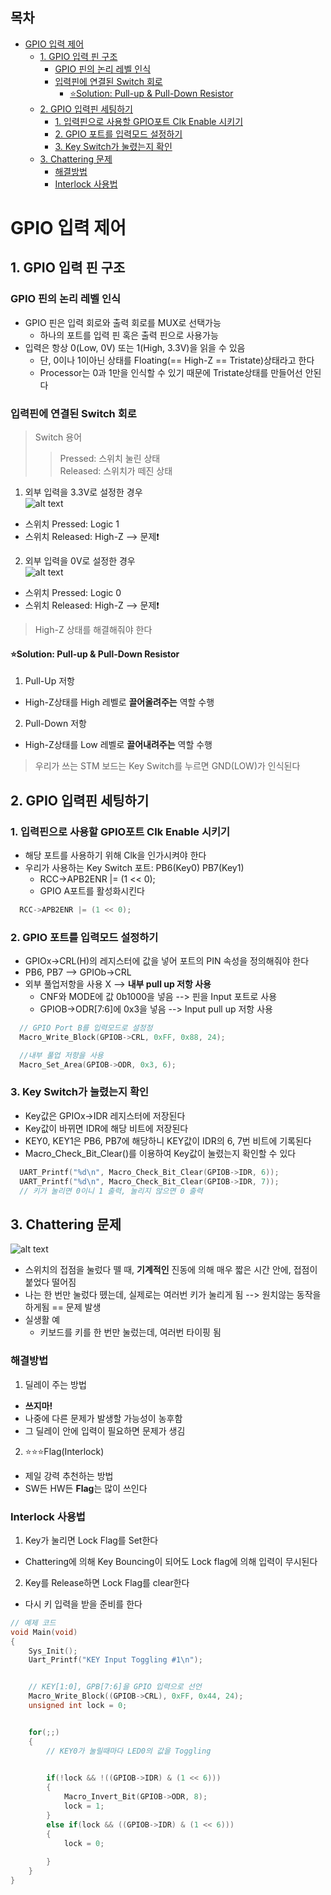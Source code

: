 ## 목차
- [GPIO 입력 제어](#gpio-입력-제어)
  - [1. GPIO 입력 핀 구조](#1-gpio-입력-핀-구조)
    - [GPIO 핀의 논리 레벨 인식](#gpio-핀의-논리-레벨-인식)
    - [입력핀에 연결된 Switch 회로](#입력핀에-연결된-switch-회로)
      - [⭐Solution: Pull-up \& Pull-Down Resistor](#solution-pull-up--pull-down-resistor)
  - [2. GPIO 입력핀 세팅하기](#2-gpio-입력핀-세팅하기)
    - [1. 입력핀으로 사용할 GPIO포트 Clk Enable 시키기](#1-입력핀으로-사용할-gpio포트-clk-enable-시키기)
    - [2. GPIO 포트를 입력모드 설정하기](#2-gpio-포트를-입력모드-설정하기)
    - [3. Key Switch가 눌렸는지 확인](#3-key-switch가-눌렸는지-확인)
  - [3. Chattering 문제](#3-chattering-문제)
    - [해결방법](#해결방법)
    - [Interlock 사용법](#interlock-사용법)

# GPIO 입력 제어
## 1. GPIO 입력 핀 구조
### GPIO 핀의 논리 레벨 인식
- GPIO 핀은 입력 회로와 출력 회로를 MUX로 선택가능
  - 하나의 포트를 입력 핀 혹은 출력 핀으로 사용가능
- 입력은 항상 0(Low, 0V) 또는 1(High, 3.3V)을 읽을 수 있음
  - 단, 0이나 1이아닌 상태를 Floating(== High-Z == Tristate)상태라고 한다
  - Processor는 0과 1만을 인식할 수 있기 때문에 Tristate상태를 만들어선 안된다

### 입력핀에 연결된 Switch 회로
> Switch 용어
> > Pressed: 스위치 눌린 상태<br>
> > Released: 스위치가 떼진 상태

1. 외부 입력을 3.3V로 설정한 경우<br>
![alt text](GPIO입력1.png)
- 스위치 Pressed: Logic 1
- 스위치 Released: High-Z --> 문제❗

2. 외부 입력을 0V로 설정한 경우<br>
![alt text](GPIO입력2.png)
- 스위치 Pressed: Logic 0
- 스위치 Released: High-Z --> 문제❗

> High-Z 상태를 해결해줘야 한다

#### ⭐Solution: Pull-up & Pull-Down Resistor
1. Pull-Up 저항
- High-Z상태를 High 레벨로 **끌어올려주는** 역할 수행

2. Pull-Down 저항
- High-Z상태를 Low 레벨로 **끌어내려주는** 역할 수행

> 우리가 쓰는 STM 보드는 Key Switch를 누르면 GND(LOW)가 인식된다

## 2. GPIO 입력핀 세팅하기
### 1. 입력핀으로 사용할 GPIO포트 Clk Enable 시키기
- 해당 포트를 사용하기 위해 Clk을 인가시켜야 한다
- 우리가 사용하는 Key Switch 포트: PB6(Key0) PB7(Key1)
  - RCC->APB2ENR |= (1 << 0);
  - GPIO A포트를 활성화시킨다
```c
  RCC->APB2ENR |= (1 << 0);
```

### 2. GPIO 포트를 입력모드 설정하기
- GPIOx->CRL(H)의 레지스터에 값을 넣어 포트의 PIN 속성을 정의해줘야 한다
- PB6, PB7 --> GPIOb->CRL
- 외부 풀업저항을 사용 X --> **내부 pull up 저항 사용**
  - CNF와 MODE에 값 0b1000을 넣음 --> 핀을 Input 포트로 사용
  - GPIOB->ODR[7:6]에 0x3을 넣음 --> Input pull up 저항 사용
```c
  // GPIO Port B를 입력모드로 설정정
  Macro_Write_Block(GPIOB->CRL, 0xFF, 0x88, 24);

  //내부 풀업 저항을 사용
  Macro_Set_Area(GPIOB->ODR, 0x3, 6);
```

### 3. Key Switch가 눌렸는지 확인
- Key값은 GPIOx->IDR 레지스터에 저장된다
- Key값이 바뀌면 IDR에 해당 비트에 저장된다
- KEY0, KEY1은 PB6, PB7에 해당하니 KEY값이 IDR의 6, 7번 비트에 기록된다
- Macro_Check_Bit_Clear()를 이용하여 Key값이 눌렸는지 확인할 수 있다
```c
  UART_Printf("%d\n", Macro_Check_Bit_Clear(GPIOB->IDR, 6));
  UART_Printf("%d\n", Macro_Check_Bit_Clear(GPIOB->IDR, 7));
  // 키가 눌리면 0이니 1 출력, 눌리지 않으면 0 출력
```

## 3. Chattering 문제
![alt text](image-6.png)
- 스위치의 접점을 눌렀다 뗄 때, **기계적인** 진동에 의해 매우 짧은 시간 안에, 접점이 붙었다 떨어짐
- 나는 한 번만 눌렀다 뗐는데, 실제로는 여러번 키가 눌리게 됨 --> 원치않는 동작을 하게됨 == 문제 발생
- 실생활 예
  - 키보드를 키를 한 번만 눌렀는데, 여러번 타이핑 됨

### 해결방법
1. 딜레이 주는 방법
- **쓰지마!**
- 나중에 다른 문제가 발생할 가능성이 농후함
- 그 딜레이 안에 입력이 필요하면 문제가 생김

2. ⭐⭐⭐Flag(Interlock)
- 제일 강력 추천하는 방법
- SW든 HW든 **Flag**는 많이 쓰인다

### Interlock 사용법
1. Key가 눌리면 Lock Flag를 Set한다
- Chattering에 의해 Key Bouncing이 되어도 Lock flag에 의해 입력이 무시된다

2. Key를 Release하면 Lock Flag를 clear한다
- 다시 키 입력을 받을 준비를 한다
```c
// 예제 코드
void Main(void)
{
	Sys_Init();
	Uart_Printf("KEY Input Toggling #1\n");


	// KEY[1:0], GPB[7:6]을 GPIO 입력으로 선언
	Macro_Write_Block((GPIOB->CRL), 0xFF, 0x44, 24);
	unsigned int lock = 0;


	for(;;)
	{
		// KEY0가 눌릴때마다 LED0의 값을 Toggling

		
		if(!lock && !((GPIOB->IDR) & (1 << 6)))
		{
			Macro_Invert_Bit(GPIOB->ODR, 8);
			lock = 1;
		}
		else if(lock && ((GPIOB->IDR) & (1 << 6)))
		{
			lock = 0;
			
		}
	}
}
```

